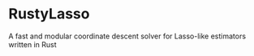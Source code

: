 # RustyLasso
A fast and modular coordinate descent solver for Lasso-like estimators written in Rust
